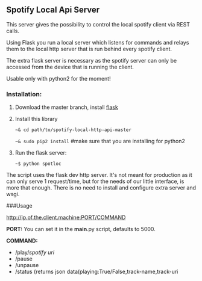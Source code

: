 ## Spotify Local Api Server

This server gives the possibility to control the local spotify client via REST calls. 

Using Flask you run a local server which listens for commands and relays them to the local http server that is run behind every spotify client.

The extra flask server is necessary as the spotify server can only be accessed from the device that is running the client.

Usable only with python2 for the moment!

### Installation:

1. Download the master branch, install [flask](http://flask.pocoo.org/docs/0.12/installation/)
2. Install this library
	
	`~& cd path/to/spotify-local-http-api-master`
	
	`~& sudo pip2 install` 
	#make sure that you are installing for python2
	
3. Run the flask server:
	
	`~$ python spotloc`
	
The script uses the flask dev http server. It's not meant for production as it can only serve 1 request/time, but for the needs of our little interface, is more that enough. There is no need to install and  configure extra server and wsgi.
	


###Usage
	
http://ip.of.the.client.machine:PORT/COMMAND

**PORT:** You can set it in the __main__.py script, defaults to 5000.

**COMMAND:**

* /play/*spotify uri*  
*  /pause
*  /unpause
*  /status (returns json data(playing:True/False,track-name,track-uri
